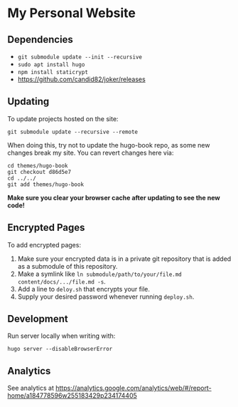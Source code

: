 # My Personal Website

## Dependencies

 - `git submodule update --init --recursive`
 - `sudo apt install hugo`
 - `npm install staticrypt`
 - https://github.com/candid82/joker/releases

## Updating

To update projects hosted on the site:

```
git submodule update --recursive --remote
```

When doing this, try not to update the hugo-book repo, as some new changes break my site.  You can revert changes here via:

```
cd themes/hugo-book
git checkout d86d5e7
cd ../../
git add themes/hugo-book
```

**Make sure you clear your browser cache after updating to see the new code!**

## Encrypted Pages

To add encrypted pages:

1. Make sure your encrypted data is in a private git repository that is added as a submodule of this repository.
2. Make a symlink like `ln submodule/path/to/your/file.md content/docs/.../file.md -s`.
3. Add a line to `deloy.sh` that encrypts your file.
4. Supply your desired password whenever running `deploy.sh`.

## Development

Run server locally when writing with:

```
hugo server --disableBrowserError
```

## Analytics

See analytics at https://analytics.google.com/analytics/web/#/report-home/a184778596w255183429p234174405
